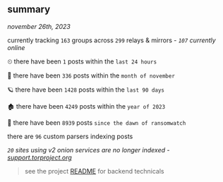 
## summary
_november 26th, 2023_

currently tracking `163` groups across `299` relays & mirrors - _`107` currently online_

⏲ there have been `1` posts within the `last 24 hours`

🦈 there have been `336` posts within the `month of november`

🪐 there have been `1428` posts within the `last 90 days`

🏚 there have been `4249` posts within the `year of 2023`

🦕 there have been `8939` posts `since the dawn of ransomwatch`

there are `96` custom parsers indexing posts

_`20` sites using v2 onion services are no longer indexed - [support.torproject.org](https://support.torproject.org/onionservices/v2-deprecation/)_

> see the project [README](https://github.com/joshhighet/ransomwatch#ransomwatch--) for backend technicals
